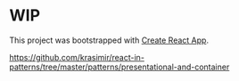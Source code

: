 # WIP

This project was bootstrapped with [Create React App](https://github.com/facebookincubator/create-react-app).

https://github.com/krasimir/react-in-patterns/tree/master/patterns/presentational-and-container
